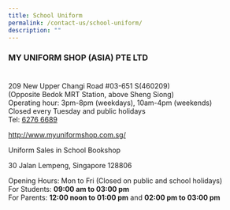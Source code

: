 ```yaml
---
title: School Uniform
permalink: /contact-us/school-uniform/
description: ""
---
```

### MY UNIFORM SHOP (ASIA) PTE LTD
# 
209 New Upper Changi Road #03-651 S(460209)<br>
(Opposite Bedok MRT Station, above Sheng Siong)<br>
Operating hour: 3pm-8pm (weekdays), 10am-4pm (weekends)<br>
Closed every Tuesday and public holidays<br>
Tel: [6276 6689](tel:62766689)

[http://www.myuniformshop.com.sg/ ](http://www.myuniformshop.com.sg/ )

Uniform Sales in School Bookshop

30 Jalan Lempeng, Singapore 128806 

Opening Hours: Mon to Fri (Closed on public and school holidays)<br>
For Students: **09:00 am to 03:00 pm**<br>
For Parents: **12:00 noon to 01:00 pm** and **02:00 pm to 03:00 pm**